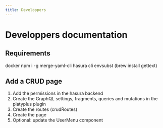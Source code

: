 ```yaml
---
title: Developpers
---
```


# Developpers documentation

## Requirements

docker
npm i -g merge-yaml-cli
hasura cli
envsubst (brew install gettext)

## Add a CRUD page

1. Add the permissions in the hasura backend
2. Create the GraphQL settings, fragments, queries and mutations in the platyplus plugin
3. Create the routes (crudRoutes)
4. Create the page
5. Optional: update the UserMenu component
